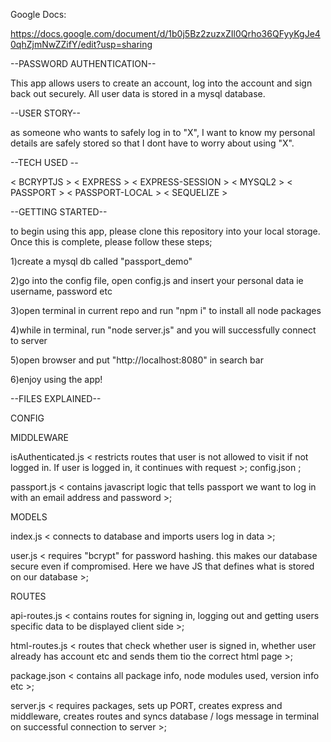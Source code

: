 
Google Docs:

https://docs.google.com/document/d/1b0j5Bz2zuzxZIl0Qrho36QFyyKgJe40qhZjmNwZZifY/edit?usp=sharing





--PASSWORD AUTHENTICATION--

This app allows users to create an account, log into the account and sign back out securely. All user data is stored in a mysql database.

--USER STORY--

as someone who wants to safely log in to "X", I want to know my personal details are safely stored so that I dont have to worry about using "X".

--TECH USED --

< BCRYPTJS > < EXPRESS > < EXPRESS-SESSION > < MYSQL2 > < PASSPORT >              < PASSPORT-LOCAL > < SEQUELIZE >

--GETTING STARTED--

to begin using this app, please clone this repository into your local storage. Once this is complete, please follow these steps;

1)create a mysql db called "passport_demo" 

2)go into the config file, open config.js and insert your personal data ie username, password etc 

3)open terminal in current repo and run "npm i" to install all node packages 

4)while in terminal, run "node server.js" and you will successfully connect to server 

5)open browser and put "http://localhost:8080" in search bar 

6)enjoy using the app!

--FILES EXPLAINED--

CONFIG

MIDDLEWARE

isAuthenticated.js < 
restricts routes that user is not allowed to visit if not logged in. If user is logged in, it continues with request >;
config.json <connection configuration to connect to server>;

passport.js < contains javascript logic that tells passport we want to log in with an email address and password >;

MODELS

index.js < connects to database and imports users log in data >;

user.js < requires "bcrypt" for password hashing. this makes our database secure even if compromised. Here we have JS that defines what is stored on our database >;

ROUTES

api-routes.js < contains routes for signing in, logging out and getting users specific data to be displayed client side >;

html-routes.js < routes that check whether user is signed in, whether user already has account etc and sends them tio the correct html page >;

package.json < contains all package info, node modules used, version info etc >;

server.js < requires packages, sets up PORT, creates express and middleware, creates routes and syncs database / logs message in terminal on successful connection to server >;

